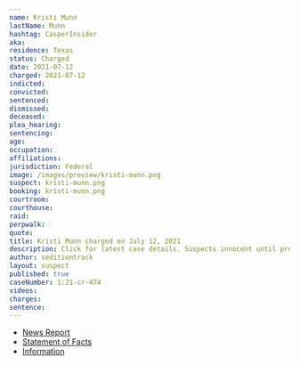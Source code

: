```yaml
---
name: Kristi Munn
lastName: Munn
hashtag: CasperInsider
aka:
residence: Texas
status: Charged
date: 2021-07-12
charged: 2021-07-12
indicted:
convicted:
sentenced:
dismissed:
deceased:
plea_hearing:
sentencing:
age:
occupation:
affiliations:
jurisdiction: Federal
image: /images/preview/kristi-munn.png
suspect: kristi-munn.png
booking: kristi-munn.png
courtroom:
courthouse:
raid:
perpwalk:
quote:
title: Kristi Munn charged on July 12, 2021
description: Click for latest case details. Suspects innocent until proven guilty.
author: seditiontrack
layout: suspect
published: true
caseNumber: 1:21-cr-474
videos:
charges:
sentence:
---
```

- [News Report](https://www.cnn.com/2021/07/13/politics/munn-family-texas-us-capitol)
- [Statement of Facts](https://www.justice.gov/usao-dc/case-multi-defendant/file/1412331/download)
- [Information](https://www.justice.gov/usao-dc/case-multi-defendant/file/1415406/download)
